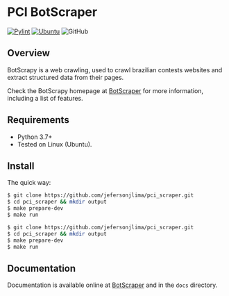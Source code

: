 # PCI BotScraper

[![Pylint](https://github.com/jefersonjlima/pci_scraper/actions/workflows/pylint.yml/badge.svg)](https://github.com/jefersonjlima/pci_scraper/actions/workflows/pylint.yml)
[![Ubuntu](https://github.com/jefersonjlima/pci_scraper/actions/workflows/Ubuntu.yml/badge.svg)](https://github.com/jefersonjlima/pci_scraper/actions/workflows/Ubuntu.yml)
![GitHub](https://img.shields.io/github/license/jefersonjlima/wbident)


## Overview

BotScrapy is a web crawling, used to crawl brazilian contests websites and extract structured data from their pages.

Check the BotScrapy homepage at [BotScraper](http://github.io/jefersonjlima/pci_scraper) for more information, including a list of features.

## Requirements

* Python 3.7+
* Tested on Linux (Ubuntu).


## Install

The quick way:

```bash
$ git clone https://github.com/jefersonjlima/pci_scraper.git
$ cd pci_scraper && mkdir output
$ make prepare-dev
$ make run
```

```bash
$ git clone https://github.com/jefersonjlima/pci_scraper.git
$ cd pci_scraper && mkdir output
$ make prepare-dev
$ make run
```
## Documentation

Documentation is available online at [BotScraper](http://github.io/jefersonjlima/pci_scraper) and in the `docs` directory.

